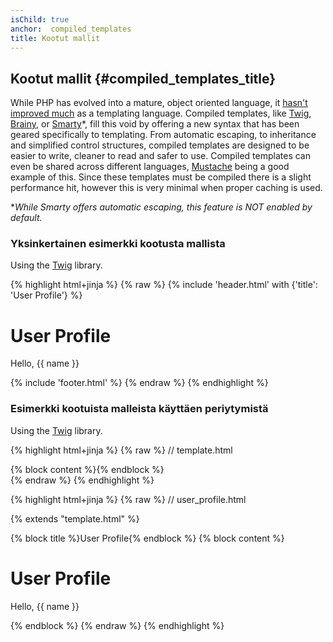```yaml
---
isChild: true
anchor:  compiled_templates
title: Kootut mallit
---
```


## Kootut mallit {#compiled_templates_title}

While PHP has evolved into a mature, object oriented language, it [hasn't improved much][article_templating_engines] as
a templating language. Compiled templates, like [Twig], [Brainy], or [Smarty]*, fill this void by offering a new syntax that has
been geared specifically to templating. From automatic escaping, to inheritance and simplified control structures,
compiled templates are designed to be easier to write, cleaner to read and safer to use. Compiled templates can even be
shared across different languages, [Mustache] being a good example of this. Since these templates must be compiled
there is a slight performance hit, however this is very minimal when proper caching is used.

**While Smarty offers automatic escaping, this feature is NOT enabled by default.*

### Yksinkertainen esimerkki kootusta mallista

Using the [Twig] library.

{% highlight html+jinja %}
{% raw %}
{% include 'header.html' with {'title': 'User Profile'} %}

<h1>User Profile</h1>
<p>Hello, {{ name }}</p>

{% include 'footer.html' %}
{% endraw %}
{% endhighlight %}

### Esimerkki kootuista malleista käyttäen periytymistä

Using the [Twig] library.

{% highlight html+jinja %}
{% raw %}
// template.html

<html>
<head>
    <title>{% block title %}{% endblock %}</title>
</head>
<body>

<main>
    {% block content %}{% endblock %}
</main>

</body>
</html>
{% endraw %}
{% endhighlight %}

{% highlight html+jinja %}
{% raw %}
// user_profile.html

{% extends "template.html" %}

{% block title %}User Profile{% endblock %}
{% block content %}
    <h1>User Profile</h1>
    <p>Hello, {{ name }}</p>
{% endblock %}
{% endraw %}
{% endhighlight %}


[article_templating_engines]: http://fabien.potencier.org/article/34/templating-engines-in-php
[Twig]: https://twig.symfony.com/
[Brainy]: https://github.com/box/brainy
[Smarty]: https://www.smarty.net/
[Mustache]: https://mustache.github.io/
